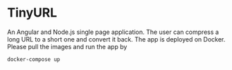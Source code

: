# TinyURL

An Angular and Node.js single page application. The user can compress a long URL to a short one and convert it back. The app is deployed on Docker. Please pull the images and run the app by

    docker-compose up
